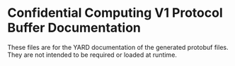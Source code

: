 # Confidential Computing V1 Protocol Buffer Documentation

These files are for the YARD documentation of the generated protobuf files.
They are not intended to be required or loaded at runtime.
